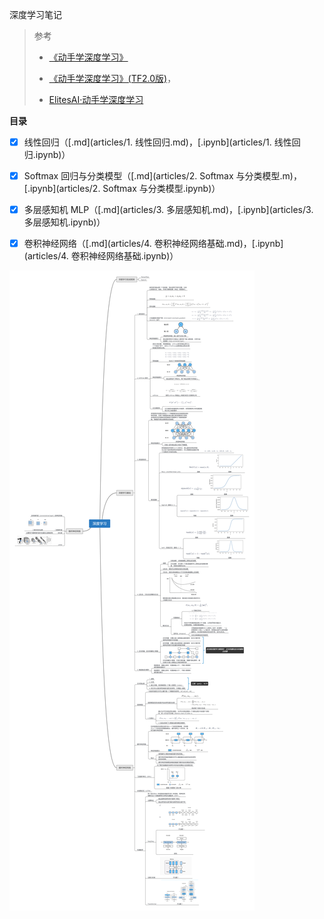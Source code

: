 深度学习笔记



> 参考
>
> - [《动手学深度学习》](http://zh.d2l.ai/)
>
> - [《动手学深度学习》(TF2.0版)](https://trickygo.github.io/Dive-into-DL-TensorFlow2.0/#/)，
> - [ElitesAI·动手学深度学习](https://www.boyuai.com/elites/course/cZu18YmweLv10OeV)
>





**目录**

- [x] 线性回归（[.md](articles/1. 线性回归.md)，[.ipynb](articles/1. 线性回归.ipynb)）

- [x] Softmax 回归与分类模型（[.md](articles/2. Softmax 与分类模型.m)，[.ipynb](articles/2. Softmax 与分类模型.ipynb)）

- [x] 多层感知机 MLP（[.md](articles/3. 多层感知机.md)，[.ipynb](articles/3. 多层感知机.ipynb)）

- [x] 卷积神经网络（[.md](articles/4. 卷积神经网络基础.md)，[.ipynb](articles/4. 卷积神经网络基础.ipynb)）

  



![deep_learning_mind_map](dl_map.png)